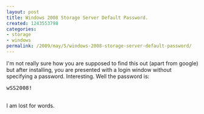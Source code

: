 ```yaml
---
layout: post
title: Windows 2008 Storage Server Default Password.
created: 1243553798
categories:
- storage
- windows
permalink: /2009/may/5/windows-2008-storage-server-default-password/
---
```

<p>I'm not really sure how you are supposed to find this out (apart from google) but after installing, you are presented with a login window without specifying a password. Interesting. Well the password is:</p>
<pre>
wSS2008!

</pre>
<p>I am lost for words.</p>
